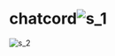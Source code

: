 # chatcord![s_1](https://user-images.githubusercontent.com/102579070/222162426-1523c746-9bf3-4eb2-b364-9551e92b4559.png)
![s_2](https://user-images.githubusercontent.com/102579070/222162447-1b65f533-1d1a-4025-83ff-ffc9b8cbcf64.png)
